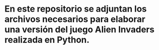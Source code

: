 # En este repositorio se adjuntan los archivos necesarios para elaborar una versión del juego Alien Invaders realizada en Python.
